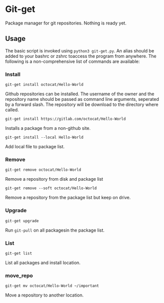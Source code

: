 # Git-get

Package manager for git repositories. Nothing is ready yet.

## Usage

The basic script is invoked using `python3 git-get.py`. An alias should be
added to your bashrc or zshrc toaccess the program from anywhere. The following
is a non-comprehensive list of commands are available:

### Install

`git-get install octocat/Hello-World`

Github repositories can be installed. The username of the owner and the
repository name should be passed as command line arguments, seperated by a
forward slash. The repository will be download to the directory where called.

`git-get install https://gitlab.com/octocat/Hello-World`

Installs a package from a non-github site.

`git-get install --local Hello-World`

Add local file to package list.

### Remove

`git-get remove octocat/Hello-World`

Remove a repository from disk and package list

`git-get remove --soft octocat/Hello-World`

Remove a repository from the package list but keep on drive.

### Upgrade

`git-get upgrade`

Run `git-pull` on all packagesin the package list.

### List

`git-get list`

List all packages and install location.

### move_repo

`git-get mv octocat/Hello-World ~/important`

Move a repository to another location.
